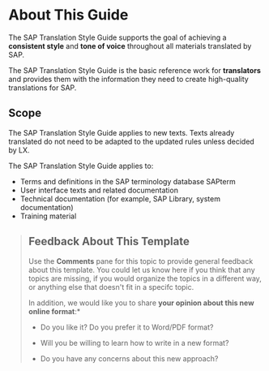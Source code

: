 # About This Guide

The SAP Translation Style Guide supports the goal of achieving a **consistent style** and **tone of voice** throughout all materials translated by SAP.

The SAP Translation Style Guide is the basic reference work for **translators** and provides them with the information they need to create high-quality translations for SAP.

## Scope

The SAP Translation Style Guide applies to new texts. Texts already translated do not need to be adapted to the updated rules unless decided by LX.

The SAP Translation Style Guide applies to:

*	Terms and definitions in the SAP terminology database SAPterm
*	User interface texts and related documentation 
*	Technical documentation (for example, SAP Library, system documentation)
*	Training material

> ## Feedback About This Template
>
> Use the **Comments** pane for this topic to provide general feedback about this template. You could let us know here if you think that any topics are missing, if you would organize the topics in a different way, or anything else that doesn't fit in a specifc topic.
>
> In addition, we would like you to share **your opinion about this new online format**:*
>
> * Do you like it? Do you prefer it to Word/PDF format?
>
> * Will you be willing to learn how to write in a new format?
>
> * Do you have any concerns about this new approach?
